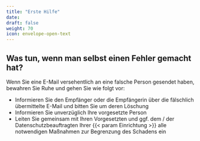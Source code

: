 ```yaml
---
title: "Erste Hilfe"
date: 
draft: false
weight: 70
icon: envelope-open-text
---
```


## Was tun, wenn man **selbst** einen Fehler gemacht hat?

Wenn Sie eine E-Mail versehentlich an eine falsche Person gesendet haben, bewahren Sie Ruhe und gehen Sie wie folgt vor:

- Informieren Sie den Empfänger oder die Empfängerin über die fälschlich übermittelte E-Mail und bitten Sie um deren Löschung
- Informieren Sie unverzüglich Ihre vorgesetzte Person
- Leiten Sie gemeinsam mit Ihren Vorgesetzten und ggf. dem / der Datenschutzbeauftragten Ihrer {{< param Einrichtung >}} alle notwendigen Maßnahmen zur Begrenzung des Schadens ein

